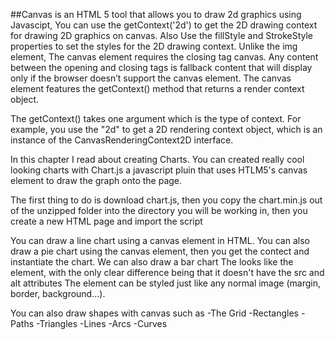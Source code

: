 ##Canvas is an HTML 5 tool that allows you to draw 2d graphics using Javascipt, You can use the getContext('2d') to get the 2D drawing context for drawing 2D graphics on canvas. Also Use the fillStyle and StrokeStyle properties to set the styles for the 2D drawing context.
Unlike the img element, The canvas element requires the closing tag canvas. Any content between the opening and closing tags is fallback content that will display only if the browser doesn’t support the canvas element. The canvas element features the getContext() method that returns a render context object.

The getContext() takes one argument which is the type of context. For example, you use the "2d" to get a 2D rendering context object, which is an instance of the CanvasRenderingContext2D interface.

In this chapter I read about creating Charts. You can created really cool looking charts with Chart.js a javascript pluin that uses HTLM5's canvas element to draw the graph onto the page.

The first thing to do is download chart.js, then you copy the chart.min.js out of the unzipped folder into the directory you will be working in, then you create a new HTML page and import the script

You can draw a line chart using a canvas element in HTML. You can also draw a pie chart using the canvas element, then you get the contect and instantiate the chart. We can also draw a bar chart
The <canvas> looks like the <img> element, with the only clear difference being that it doesn't have the src and alt attributes
The <canvas> element can be styled just like any normal image (margin, border, background…).

You can also draw shapes with canvas such as
-The Grid
-Rectangles
-Paths
-Triangles
-Lines
-Arcs
-Curves